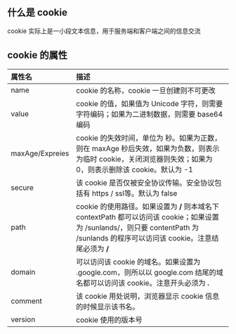 ## 什么是 cookie

cookie 实际上是一小段文本信息，用于服务端和客户端之间的信息交流

## cookie 的属性

| 属性名 | 描述 |
| :- | :- |
| name | cookie 的名称，cookie 一旦创建则不可更改|
| value | cookie 的值，如果值为 Unicode 字符，则需要字符编码；如果为二进制数据，则需要 base64 编码 |
| maxAge/Expreies | cookie 的失效时间，单位为 秒。如果为正数，则在 maxAge 秒后失效，如果为负数，则表示为临时 cookie，关闭浏览器则失效；如果为 0，则表示删除该 cookie。默认为 -1 |
| secure | 该 cookie 是否仅被安全协议传输。安全协议包括有 https / ssl等。默认为 false |
| path | cookie 的使用路径。如果设置为 **/** 则本域名下 contextPath 都可以访问该 cookie；如果设置为 /sunlands/，则只要 contentPath 为 /sunlands 的程序可以访问该 cookie。注意结尾必须为 **/**
| domain | 可以访问该 cookie 的域名。如果设置为 .google.com，则所以以 google.com 结尾的域名都可以访问该 cookie。注意开头必须为 **.** |
| comment | 该 cookie 用处说明，浏览器显示 cookie 信息的时候显示该书名。 |
| version | cookie 使用的版本号 |
